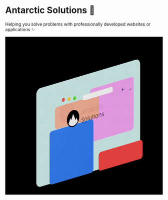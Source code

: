 # Antarctic Solutions 🐧

Helping you solve problems with professionally developed websites or applications ✨

![header.gif](../header.gif)
